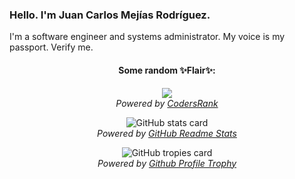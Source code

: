 ### Hello. I'm Juan Carlos Mejías Rodríguez.

I'm a software engineer and systems administrator. My voice is my passport. Verify me.

<h4 align="center">Some random ✨Flair✨:</h4>

<p align="center">
  <a href="https://profile.codersrank.io/user/greenled/"><img src="https://cr-ss-service.azurewebsites.net/api/ScreenShot?widget=summary&username=greenled&badges=3&show-avatar=false&style=--header-bg-color:%23272822;--bg-color:%23272822;--header-text-color:%23eb1f6a;--badge-bg-color:%2332342c;--badge-margin:5px;--badge-text-color:%23f1f1eb;--border:none;--border-radius:4px;--name-font-size:0;--rank-font-size:9px;--badge-rank-font-size:9px;--badge-location-font-size:9px;--badge-technology-font-size:7px;--branding-text-color:%23e28905&width=240&branding=false&layout=horizontal"/></a>
  <br/>
  <em>Powered by <a href="https://codersrank.io">CodersRank</a></em>
</p>

<p align="center">
  <img src="https://github-readme-stats.vercel.app/api?username=greenled&count_private=true&show_icons=true&theme=monokai&hide_border=true" alt="GitHub stats card" />
  <br/>
  <em>Powered by <a href="https://github.com/anuraghazra/github-readme-stats">GitHub Readme Stats</a></em>
</p>

<p align="center">
  <img src="https://github-profile-trophy.vercel.app/?username=greenled&column=4&theme=monokai&no-frame=true&margin-h=5&margin-w=5" alt="GitHub tropies card" />
  <br/>
  <em>Powered by <a href="https://github.com/ryo-ma/github-profile-trophy">Github Profile Trophy</a></em>
</p>
